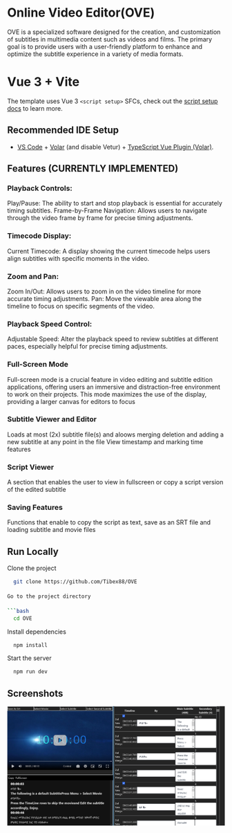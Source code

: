 

# Online Video Editor(OVE)

OVE is a specialized software designed for the creation, and customization of subtitles in multimedia content such as videos and films. The primary goal is to provide users with a user-friendly platform to enhance and optimize the subtitle experience in a variety of media formats.


# Vue 3 + Vite

 The template uses Vue 3 `<script setup>` SFCs, check out the [script setup docs](https://v3.vuejs.org/api/sfc-script-setup.html#sfc-script-setup) to learn more.

## Recommended IDE Setup

- [VS Code](https://code.visualstudio.com/) + [Volar](https://marketplace.visualstudio.com/items?itemName=Vue.volar) (and disable Vetur) + [TypeScript Vue Plugin (Volar)](https://marketplace.visualstudio.com/items?itemName=Vue.vscode-typescript-vue-plugin).




## Features (CURRENTLY IMPLEMENTED)

### Playback Controls:

Play/Pause: The ability to start and stop playback is essential for accurately timing subtitles.
Frame-by-Frame Navigation: Allows users to navigate through the video frame by frame for precise timing adjustments.

### Timecode Display:

Current Timecode: A display showing the current timecode helps users align subtitles with specific moments in the video.

### Zoom and Pan:

Zoom In/Out: Allows users to zoom in on the video timeline for more accurate timing adjustments.
Pan: Move the viewable area along the timeline to focus on specific segments of the video.

### Playback Speed Control:

Adjustable Speed: Alter the playback speed to review subtitles at different paces, especially helpful for precise timing adjustments.

### Full-Screen Mode 

Full-screen mode is a crucial feature in video editing and subtitle edition applications, offering users an immersive and distraction-free environment to work on their projects. This mode maximizes the use of the display, providing a larger canvas for editors to focus

### Subtitle Viewer and Editor

Loads at most (2x)  subtitle file(s) and aloows merging deletion and adding a new subtitle at any point in the file
View timestamp and marking time features  


### Script Viewer

A section that enables the user to view in fullscreen or copy a script version of the edited subtitle


### Saving Features

Functions that enable to copy the script as text, save as an SRT file and loading subtitle and movie files

## Run Locally

Clone the project

```bash
  git clone https://github.com/Tibex88/OVE

Go to the project directory

```bash
  cd OVE
```

Install dependencies

```bash
  npm install
```

Start the server

```bash
  npm run dev
```


## Screenshots

![App Screenshot](https://github.com/Tibex88/OVE/blob/main/screenshots/1.png)




